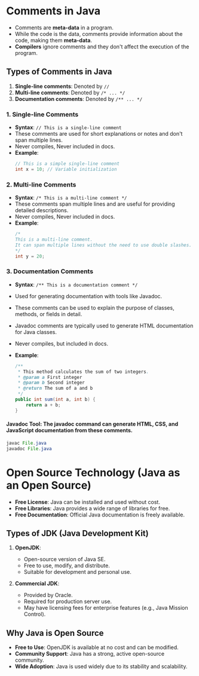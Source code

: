 # Comments in Java

* Comments are **meta-data** in a program.
* While the code is the data, comments provide information about the code, making them **meta-data**.
* **Compilers** ignore comments and they don't affect the execution of the program.

## Types of Comments in Java
1. **Single-line comments**: Denoted by `//`
2. **Multi-line comments**: Denoted by `/* ... */`
3. **Documentation comments**: Denoted by `/** ... */`

### 1. Single-line Comments
* **Syntax**: `// This is a single-line comment`
* These comments are used for short explanations or notes and don't span multiple lines.
* Never compiles, Never included in docs.
* **Example**:
    ```java
    // This is a simple single-line comment
    int x = 10; // Variable initialization
    ```

### 2. Multi-line Comments
* **Syntax**: `/* This is a multi-line comment */`
* These comments span multiple lines and are useful for providing detailed descriptions.
* Never compiles, Never included in docs.
* **Example**:
    ```java
    /*
    This is a multi-line comment.
    It can span multiple lines without the need to use double slashes.
    */
    int y = 20;
    ```

### 3. Documentation Comments
* **Syntax**: `/** This is a documentation comment */`
* Used for generating documentation with tools like Javadoc.
* These comments can be used to explain the purpose of classes, methods, or fields in detail.
* Javadoc comments are typically used to generate HTML documentation for Java classes.
* Never compiles, but included in docs.

* **Example**:
    ```java
    /**
     * This method calculates the sum of two integers.
     * @param a First integer
     * @param b Second integer
     * @return The sum of a and b
     */
    public int sum(int a, int b) {
        return a + b;
    }
    ```

#### **Javadoc Tool**: The javadoc command can generate HTML, CSS, and JavaScript documentation from these comments.

```java
javac File.java
javadoc File.java
```

# Open Source Technology (Java as an Open Source)

- **Free License**: Java can be installed and used without cost.
- **Free Libraries**: Java provides a wide range of libraries for free.
- **Free Documentation**: Official Java documentation is freely available.

## Types of JDK (Java Development Kit)
1. **OpenJDK**:
   - Open-source version of Java SE.
   - Free to use, modify, and distribute.
   - Suitable for development and personal use.
   
2. **Commercial JDK**:
   - Provided by Oracle.
   - Required for production server use.
   - May have licensing fees for enterprise features (e.g., Java Mission Control).

## Why Java is Open Source
- **Free to Use**: OpenJDK is available at no cost and can be modified.
- **Community Support**: Java has a strong, active open-source community.
- **Wide Adoption**: Java is used widely due to its stability and scalability.
